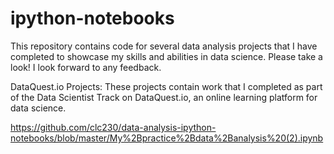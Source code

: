 # ipython-notebooks

This repository contains code for several data analysis projects that I have completed to showcase my skills and abilities in data science. Please take a look! I look forward to any feedback. 

DataQuest.io Projects:
These projects contain work that I completed as part of the Data Scientist Track on DataQuest.io, an online learning platform for data science.

https://github.com/clc230/data-analysis-ipython-notebooks/blob/master/My%2Bpractice%2Bdata%2Banalysis%20(2).ipynb

